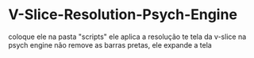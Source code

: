 # V-Slice-Resolution-Psych-Engine
coloque ele na pasta "scripts"
ele aplica a resolução te tela da v-slice na psych engine
não remove as barras pretas, ele expande a tela

